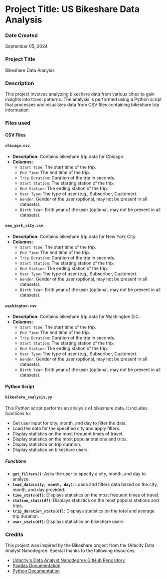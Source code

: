 # Project Title: US Bikeshare Data Analysis

### Date Created
September 05, 2024

### Project Title
Bikeshare Data Analysis

### Description
This project involves analyzing bikeshare data from various cities to gain insights into travel patterns. The analysis is performed using a Python script that processes and visualizes data from CSV files containing bikeshare trip information.

### Files used
#### CSV Files
#### `chicago.csv`
- **Description:** Contains bikeshare trip data for Chicago.
- **Columns:**
  - `Start Time`: The start time of the trip.
  - `End Time`: The end time of the trip.
  - `Trip Duration`: Duration of the trip in seconds.
  - `Start Station`: The starting station of the trip.
  - `End Station`: The ending station of the trip.
  - `User Type`: The type of user (e.g., Subscriber, Customer).
  - `Gender`: Gender of the user (optional, may not be present in all datasets).
  - `Birth Year`: Birth year of the user (optional, may not be present in all datasets).

#### `new_york_city.csv`
- **Description:** Contains bikeshare trip data for New York City.
- **Columns:**
  - `Start Time`: The start time of the trip.
  - `End Time`: The end time of the trip.
  - `Trip Duration`: Duration of the trip in seconds.
  - `Start Station`: The starting station of the trip.
  - `End Station`: The ending station of the trip.
  - `User Type`: The type of user (e.g., Subscriber, Customer).
  - `Gender`: Gender of the user (optional, may not be present in all datasets).
  - `Birth Year`: Birth year of the user (optional, may not be present in all datasets).

#### `washington.csv`
- **Description:** Contains bikeshare trip data for Washington D.C.
- **Columns:**
  - `Start Time`: The start time of the trip.
  - `End Time`: The end time of the trip.
  - `Trip Duration`: Duration of the trip in seconds.
  - `Start Station`: The starting station of the trip.
  - `End Station`: The ending station of the trip.
  - `User Type`: The type of user (e.g., Subscriber, Customer).
  - `Gender`: Gender of the user (optional, may not be present in all datasets).
  - `Birth Year`: Birth year of the user (optional, may not be present in all datasets).

#### Python Script

#### `bikeshare_analysis.py`

This Python script performs an analysis of bikeshare data. It includes functions to:
- Get user input for city, month, and day to filter the data.
- Load the data for the specified city and apply filters.
- Display statistics on the most frequent times of travel.
- Display statistics on the most popular stations and trips.
- Display statistics on trip duration.
- Display statistics on bikeshare users.

##### Functions

- **`get_filters()`**: Asks the user to specify a city, month, and day to analyze.
- **`load_data(city, month, day)`**: Loads and filters data based on the city, month, and day provided.
- **`time_stats(df)`**: Displays statistics on the most frequent times of travel.
- **`station_stats(df)`**: Displays statistics on the most popular stations and trips.
- **`trip_duration_stats(df)`**: Displays statistics on the total and average trip duration.
- **`user_stats(df)`**: Displays statistics on bikeshare users.

### Credits
This project was inspired by the Bikeshare project from the Udacity Data Analyst Nanodegree. Special thanks to the following resources:

- [Udacity's Data Analyst Nanodegree GitHub Repository](https://github.com/udacity/pdsnd_github)
- [Pandas Documentation](https://pandas.pydata.org/pandas-docs/stable/)
- [Python Documentation](https://docs.python.org/3/)